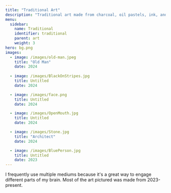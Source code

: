 ```yaml
---
title: "Traditional Art"
description: "Traditional art made from charcoal, oil pastels, ink, and more"
menu:
  sidebar:
    name: Traditional
    identifier: traditional
    parent: art
    weight: 3
hero: bg.png
images:
  - image: /images/old-man.jpeg
    title: "Old Man"
    date: 2024
    
  - image: /images/BlackOnStripes.jpg
    title: Untitled
    date: 2024

  - image: /images/face.png
    title: Untitled
    date: 2024

  - image: /images/OpenMouth.jpg
    title: Untitled
    date: 2024

  - image: /images/Stone.jpg
    title: "Architect"
    date: 2024

  - image: /images/BluePerson.jpg
    title: Untitled
    date: 2023
---
```


I frequently use multiple mediums because it's a great way to engage different parts of my brain. Most of the art pictured was made from 2023-present. 

